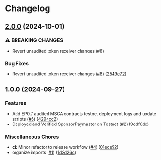 # Changelog

## [2.0.0](https://github.com/circlefin/buidl-wallet-contracts/compare/v1.0.0...v2.0.0) (2024-10-01)


### ⚠ BREAKING CHANGES

* Revert unaudited token receiver changes ([#8](https://github.com/circlefin/buidl-wallet-contracts/issues/8))

### Bug Fixes

* Revert unaudited token receiver changes ([#8](https://github.com/circlefin/buidl-wallet-contracts/issues/8)) ([2549e72](https://github.com/circlefin/buidl-wallet-contracts/commit/2549e726144a87807bcc3a29628093c33d18ee10))

## 1.0.0 (2024-09-27)


### Features

* Add EP0.7 audited MSCA contracts testnet deployment logs and update scripts ([#6](https://github.com/circlefin/buidl-wallet-contracts/issues/6)) ([4294cc2](https://github.com/circlefin/buidl-wallet-contracts/commit/4294cc256becfbd2ba10e4131d43dcacbbf74de5))
* Deployed and Verified SponsorPaymaster on Testnet ([#2](https://github.com/circlefin/buidl-wallet-contracts/issues/2)) ([9cdf6dc](https://github.com/circlefin/buidl-wallet-contracts/commit/9cdf6dcae6af02270d118bbf0f7e0f5ba09cb9ae))


### Miscellaneous Chores

* **ci:** Minor refactor to release workflow ([#4](https://github.com/circlefin/buidl-wallet-contracts/issues/4)) ([01ece52](https://github.com/circlefin/buidl-wallet-contracts/commit/01ece52aa40bcbe70cdc54319d1fde3a2b4e5bd6))
* organize imports ([#1](https://github.com/circlefin/buidl-wallet-contracts/issues/1)) ([1d2d26c](https://github.com/circlefin/buidl-wallet-contracts/commit/1d2d26c1f22475a7cdbf2689a6c3415142e8e8e5))
